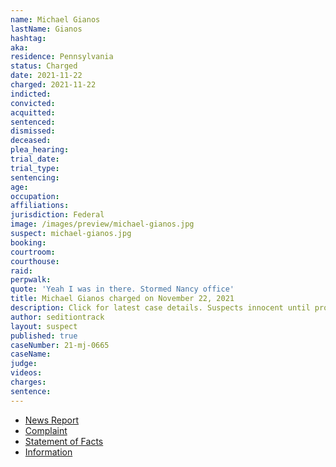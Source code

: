 ```yaml
---
name: Michael Gianos
lastName: Gianos
hashtag:
aka:
residence: Pennsylvania
status: Charged
date: 2021-11-22
charged: 2021-11-22
indicted:
convicted:
acquitted:
sentenced:
dismissed:
deceased:
plea_hearing:
trial_date:
trial_type:
sentencing:
age:
occupation:
affiliations:
jurisdiction: Federal
image: /images/preview/michael-gianos.jpg
suspect: michael-gianos.jpg
booking:
courtroom:
courthouse:
raid:
perpwalk:
quote: 'Yeah I was in there. Stormed Nancy office'
title: Michael Gianos charged on November 22, 2021
description: Click for latest case details. Suspects innocent until proven guilty.
author: seditiontrack
layout: suspect
published: true
caseNumber: 21-mj-0665
caseName:
judge:
videos:
charges:
sentence:
---
```

- [News Report](https://www.msn.com/en-us/news/crime/feds-claim-pa-woman-stormed-the-capitol-on-jan-6-welcomed-fight-with-counterprotesters/ar-AARp9Sv)
- [Complaint](https://www.justice.gov/usao-dc/case-multi-defendant/file/1459071/download)
- [Statement of Facts](https://www.justice.gov/usao-dc/case-multi-defendant/file/1459076/download)
- [Information](https://extremism.gwu.edu/sites/g/files/zaxdzs2191/f/Rachel%20Myers%20and%20Michael%20Gianos%20Information.pdf)
